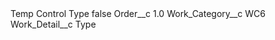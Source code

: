 <?xml version="1.0" encoding="UTF-8"?>
<CustomMetadata xmlns="http://soap.sforce.com/2006/04/metadata" xmlns:xsi="http://www.w3.org/2001/XMLSchema-instance" xmlns:xsd="http://www.w3.org/2001/XMLSchema">
    <label>Temp Control Type</label>
    <protected>false</protected>
    <values>
        <field>Order__c</field>
        <value xsi:type="xsd:double">1.0</value>
    </values>
    <values>
        <field>Work_Category__c</field>
        <value xsi:type="xsd:string">WC6</value>
    </values>
    <values>
        <field>Work_Detail__c</field>
        <value xsi:type="xsd:string">Type</value>
    </values>
</CustomMetadata>
